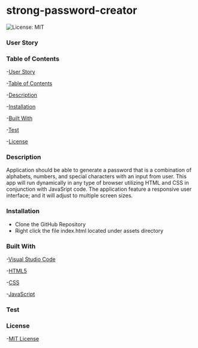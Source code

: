 # strong-password-creator

![License: MIT](https://img.shields.io/badge/License-MIT-yellow.svg)

### User Story

### Table of Contents

-[User Story](https://github.com/gilorcilla/strong-password-creator#user-story)

-[Table of Contents](https://github.com/gilorcilla/strong-password-creator#table-of-contents)

-[Description](https://github.com/gilorcilla/strong-password-creator#description)

-[Installation](https://github.com/gilorcilla/strong-password-creator#installation)

-[Built With](https://github.com/gilorcilla/strong-password-creator#built-with)

-[Test](https://github.com/gilorcilla/strong-password-creator#test)

-[License](https://github.com/gilorcilla/strong-password-creator/blob/main/LICENSE)

### Description

Application should be able to generate a password that is a combination of alphabets, numbers, and special characters with an input from user. This app will run dynamically in any type of browser utilizing HTML and CSS in conjunction with JavaSript code. The application feature a responsive user interface; and it will adjust to multiple screen sizes.



[](Assets/image/03-javascript-homework-demo.png)

### Installation

- Clone the GitHub Repository
- Right click the file index.html located under assets directory

### Built With

-[Visual Studio Code](https://code.visualstudio.com/)

-[HTML5](https://developer.mozilla.org/en-US/docs/Web/Guide/HTML/HTML5)

-[CSS](https://developer.mozilla.org/en-US/docs/Web/CSS)

-[JavaScript](https://developer.mozilla.org/en-US/docs/Web/JavaScript)

### Test

### License

-[MIT License](https://github.com/gilorcilla/strong-password-creator/blob/main/LICENSE)
